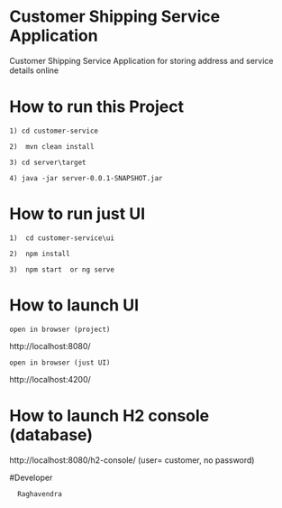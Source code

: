 # Customer Shipping Service Application
Customer Shipping Service Application for storing address and service details online

# How to run this Project
 
    1) cd customer-service
    
    2)  mvn clean install
    
    3) cd server\target
    
    4) java -jar server-0.0.1-SNAPSHOT.jar
    
# How to run just UI
    1)  cd customer-service\ui
    
    2)  npm install
    
    3)  npm start  or ng serve

    
# How to launch UI

    open in browser (project)
    
 http://localhost:8080/ 
    
    open in browser (just UI)
    
http://localhost:4200/ 

# How to launch H2 console (database)

http://localhost:8080/h2-console/ (user= customer, no password)
 
 #Developer
 
      Raghavendra



    



